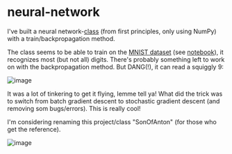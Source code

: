 # neural-network
I've built a neural network-[class](https://github.com/magnushelliesen/neural-network/blob/main/neural_network/neural_network.py) (from first principles, only using NumPy) with a train/backpropagation method. 

The class seems to be able to train on the [MNIST dataset](https://git-disl.github.io/GTDLBench/datasets/mnist_datasets/) (see [notebook](https://github.com/magnushelliesen/neural-network/blob/main/neural-network-mnist-test.ipynb)), it recognizes most (but not all) digits. There's probably something left to work on with the backpropagation method. But DANG(!), it can read a squiggly 9:

![image](https://github.com/magnushelliesen/neural-network/assets/104299371/11f036eb-f39b-4ffb-b413-398532a93f72)

It was a lot of tinkering to get it flying, lemme tell ya! What did the trick was to switch from batch gradient descent to stochastic gradient descent (and removing som bugs/errors). This is really cool!

I'm considering renaming this project/class "SonOfAnton" (for those who get the reference).

![image](https://github.com/magnushelliesen/neural-network/assets/104299371/3aa8d57c-5754-4687-9aef-9b5b6b603ab7)
